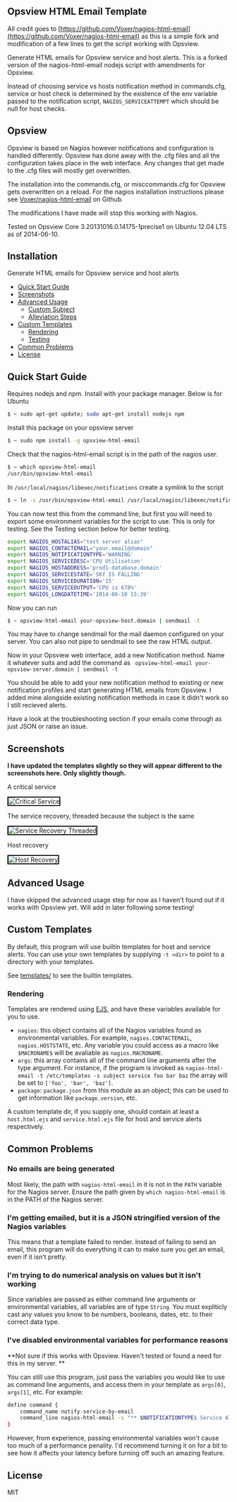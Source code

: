 Opsview HTML Email Template
---------------------------

All credit goes to [https://github.com/Voxer/nagios-html-email](https://github.com/Voxer/nagios-html-email) as this is a simple fork and modification of a few lines to get the script working with Opsview.

Generate HTML emails for Opsview service and host alerts.
This is a forked version of the nagios-html-email nodejs script with amendments for Opsview.

Instead of choosing service vs hosts notification method in commands.cfg, service or host check is determined by the existence of the env variable passed to the notification script, ```NAGIOS_SERVICEATTEMPT``` which should be null for host checks.

Opsview
-------

Opsview is based on Nagios however notifications and configuration is handled differently. Opsview has done away with the .cfg files and all the configuration takes place in the web interface. Any changes that get made to the .cfg files will mostly get overwritten.

The installation into the commands.cfg, or misccommands.cfg for Opsview gets overwritten on a reload. For the nagios installation instructions please see [Voxer/nagios-html-email](https://github.com/voxer/nagios-html-template) on Github.

The modifications I have made will stop this working with Nagios.

Tested on Opsview Core 3.20131016.0.14175-1precise1 on Ubuntu 12.04 LTS as of 2014-06-10.

Installation
------------

Generate HTML emails for Opsview service and host alerts

- [Quick Start Guide](#quick-start-guide)
- [Screenshots](#screenshots)
- [Advanced Usage](#advanced-usage)
    - [Custom Subject](#custom-subject)
    - [Alleviation Steps](#alleviation-steps)
- [Custom Templates](#custom-templates)
    - [Rendering](#rendering)
    - [Testing](#testing)
- [Common Problems](#common-problems)
- [License](#license)

Quick Start Guide
-----------------

Requires nodejs and npm. Install with your package manager. Below is for Ubuntu

``` bash
$ ~ sudo apt-get update; sudo apt-get install nodejs npm
```

Install this package on your opsview server

``` bash
$ ~ sudo npm install -g opsview-html-email
```

Check that the nagios-html-email script is in the path of the nagios user.

``` bash
$ ~ which opsview-html-email
/usr/bin/opsview-html-email
```
In `/usr/local/nagios/libexec/notifications` create a symlink to the script

``` bash
$ ~ ln -s /usr/bin/opsview-html-email /usr/local/nagios/libexec/notifications/opsview-html-email
```
You can now test this from the command line, but first you will need to export some environment variables for the script to use. This is only for testing. See the Testing section below for better testing.

``` bash
export NAGIOS_HOSTALIAS="test server alias"
export NAGIOS_CONTACTEMAIL="your.email@domain"
export NAGIOS_NOTIFICATIONTYPE='WARNING'
export NAGIOS_SERVICEDESC='CPU Utilisation'
export NAGIOS_HOSTADDRESS='prod1-database.domain'
export NAGIOS_SERVICESTATE='SKY IS FALLING'
export NAGIOS_SERVICEDURATION='15'
export NAGIOS_SERVICEOUTPUT='CPU is 678%'
export NAGIOS_LONGDATETIME='2014-06-10 15:39'
```
Now you can run
``` bash
$ ~ opsview-html-email your-opsview-host.domain | sendmail -t
```
You may have to change sendmail for the mail daemon configured on your server. You can also not pipe to sendmail to see the raw HTML output.

Now in your Opsview web interface, add a new Notification method. Name it whatever suits and add the command as
``` opsview-html-email your-opsview-server.domain | sendmail -t```

You should be able to add your new notification method to existing or new notification profiles and start generating HTML emails from Opsview. I added mine alongside existing notification methods in case it didn't work so I still recieved alerts.

Have a look at the troubleshooting section if your emails come through as just JSON or raise an issue.

Screenshots
-----------
**I have updated the templates slightly so they will appear different to the screenshots here. Only slightly though.**

A critical service

<p><img src="screenshots/service-critical.png" alt="Critical Service" style="border: 2px solid black;" /></p>

The service recovery, threaded because the subject is the same

<p><img src="screenshots/service-recovery-thread.png" alt="Service Recovery Threaded" style="border: 2px solid black;" /></p>

Host recovery

<p><img src="screenshots/host-recovery.png" alt="Host Recovery" style="border: 2px solid black;" /></p>

Advanced Usage
--------------

I have skipped the advanced usage step for now as I haven't found out if it works with Opsview yet. Will add in later following some testing!

Custom Templates
----------------

By default, this program will use builtin templates for host and service
alerts.  You can use your own templates by supplying `-t <dir>` to point to a
directory with your templates.

See [templates/](templates) to see the builtin templates.

### Rendering

Templates are rendered using [EJS](https://github.com/visionmedia/ejs), and
have these variables available for you to use.

- `nagios`: this object contains all of the Nagios variables found as
  environmental variables.  For example, `nagios.CONTACTEMAIL`,
  `nagios.HOSTSTATE`, etc.  Any variable you could access as a macro like
  `$MACRONAME$` will be avaliable as `nagios.MACRONAME`.
- `args`: this array contains all of the command line arguments after the type
  argument.  For instance, if the program is invoked as `nagios-html-email -t
  /etc/templates -s subject service foo bar baz` the array will be set to
  `['foo', 'bar', 'baz']`.
- `package`: `package.json` from this module as an object; this can be used
   to get information like `package.version`, etc.

A custom template dir, if you supply one, should contain at least a
`host.html.ejs` and `service.html.ejs` file for host and service alerts
respectively.

Common Problems
---------------

### No emails are being generated

Most likely, the path with `nagios-html-email` in it is not in the `PATH`
variable for the Nagios server.  Ensure the path given by `which
nagios-html-email` is in the PATH of the Nagios server.

### I'm getting emailed, but it is a JSON stringified version of the Nagios variables

This means that a template failed to render.  Instead of failing
to send an email, this program will do everything it can to make sure you
get an email, even if it isn't pretty.

### I'm trying to do numerical analysis on values but it isn't working

Since variables are passed as either command line arguments or
environmental variables, all variables are of type `String`.  You
must expliticly cast any values you know to be numbers, booleans,
dates, etc. to their correct data type.

### I've disabled environmental variables for performance reasons

**Not sure if this works with Opsview. Haven't tested or found a need for this in my server. **

You can still use this program, just pass the variables you would like to
use as command line arguments, and access them in your template as
`args[0]`, `args[1]`, etc.  For example:


``` bash
define command {
    command_name notify-service-by-email
    command_line nagios-html-email -s "** $NOTIFICATIONTYPE$ Service Alert: $HOSTALIAS$/$SERVICEDESC$ is $SERVICESTATE$ **" -a $CONTACTEMAIL$ service | mailx -t
}
```

However, from experience, passing environmental variables won't cause too much
of a performance penality. I'd recommend turning it on for a bit to see how it
affects your latency before turning off such an amazing feature.

License
-------

MIT
